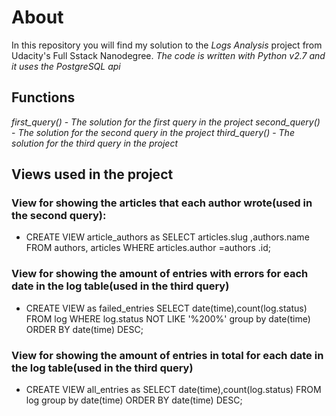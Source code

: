 # About
In this repository you will find my solution to the *Logs Analysis* project from Udacity's Full Sstack Nanodegree.
_The code is written with Python v2.7 and it uses the PostgreSQL api_

## Functions
*first_query()* - _The solution for the first query in the project_
*second_query()* - _The solution for the second query in the project_
*third_query()* - _The solution for the third query in the project_
  
## Views used in the project
### View for showing the articles that each author wrote(used in the second query):
* CREATE VIEW article_authors as SELECT articles.slug ,authors.name FROM authors, articles WHERE articles.author =authors .id;

### View for showing the amount of entries with errors for each date in the log table(used in the third query)
* CREATE VIEW as failed_entries SELECT date(time),count(log.status) FROM log WHERE log.status NOT LIKE '%200%' group by date(time) ORDER BY date(time) DESC;

### View for showing the amount of entries in total for each date in the log table(used in the third query)
* CREATE VIEW all_entries as SELECT date(time),count(log.status) FROM log group by date(time) ORDER BY date(time) DESC;
